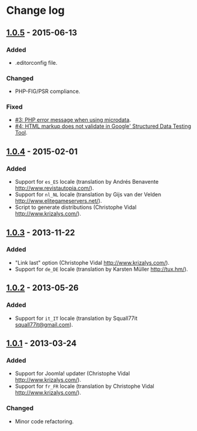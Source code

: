 Change log
==========

[1.0.5] - 2015-06-13
--------------------
### Added
- .editorconfig file.

### Changed
- PHP-FIG/PSR compliance.

### Fixed
- [#3: PHP error message when using microdata][#3].
- [#4: HTML markup does not validate in Google' Structured Data Testing
Tool][#4].

[1.0.4] - 2015-02-01
--------------------
### Added
- Support for `es_ES` locale (translation by Andrés Benavente
<http://www.revistautopia.com/>).
- Support for `nl_NL` locale (translation by Gijs van der Velden
<http://www.elitegameservers.net/>).
- Script to generate distributions (Christophe Vidal
<http://www.krizalys.com/>).

[1.0.3] - 2013-11-22
--------------------
### Added
- "Link last" option (Christophe Vidal <http://www.krizalys.com/>).
- Support for `de_DE` locale (translation by Karsten Müller <http://tux.hm/>).

[1.0.2] - 2013-05-26
--------------------
### Added
- Support for `it_IT` locale (translation by Squall77it
<squall77it@gmail.com>).

[1.0.1] - 2013-03-24
--------------------
### Added
- Support for Joomla! updater (Christophe Vidal <http://www.krizalys.com/>).
- Support for `fr_FR` locale (translation by Christophe Vidal
<http://www.krizalys.com/>).

### Changed
- Minor code refactoring.

[unreleased]: https://github.com/krizalys/breadcrumbs/compare/1.0.5...HEAD
[1.0.5]:      https://github.com/krizalys/breadcrumbs/compare/1.0.4...1.0.5
[1.0.4]:      https://github.com/krizalys/breadcrumbs/compare/1.0.3...1.0.4
[1.0.3]:      https://github.com/krizalys/breadcrumbs/compare/1.0.2...1.0.3
[1.0.2]:      https://github.com/krizalys/breadcrumbs/compare/1.0.1...1.0.2
[1.0.1]:      https://github.com/krizalys/breadcrumbs/compare/1.0.0...1.0.1
[#3]:         https://bitbucket.org/krizalys/breadcrumbs/issue/3/php-error-message-when-using-microdata
[#4]:         https://bitbucket.org/krizalys/breadcrumbs/issue/4/html-markup-does-not-validate-in-google
